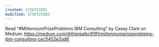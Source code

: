 ```yaml
---
created: 1736723301
modified: 1736723303
---
```


Read “#MillenniumPrizeProblems IBM Consulting“ by Casey Clark on Medium: https://medium.com/@therealkc9191/millenniumprizeproblems-ibm-consulting-cec5452e2ad6
